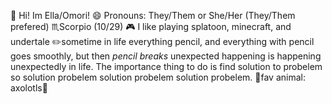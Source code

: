 👋 Hi! Im Ella/Omori!
😄 Pronouns: They/Them or She/Her (They/Them prefered)
♏Scorpio (10/29)
🎮 I like playing splatoon, minecraft, and undertale
✏️sometime in life everything pencil, and everything with pencil goes smoothly, but then *pencil breaks* unexpected happening is happening unexpectedly in life. The importance thing to do is find solution to probelem so solution probelem solution probelem solution probelem.
🐶fav animal: axolotls💙
